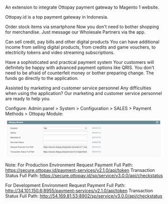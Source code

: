An extension to integrate Ottopay payment gateway to Magento 1 website. 

Ottopay.id is a top payment gateway in Indonesia.

Order stock items via smartphone
Now you don't need to bother shopping for merchandise. Just message our Wholesale Partners via the app.

Can sell credit, pay bills and other digital products
You can have additional income from selling digital products, from credits and game vouchers, to electricity tokens and video streaming subscriptions.

Have a sophisticated and practical payment system
Your customers will definitely be happy with advanced payment options like QRIS. You don't need to be afraid of counterfeit money or bother preparing change. The funds go directly to the application.

Assisted by marketing and customer service personnel
Any difficulties when using the application? Our marketing and customer service personnel are ready to help you.

Configure:
Admin panel > System > Configuration > SALES > Payment Methods > Ottopay Module:

![Otopay config](https://github.com/davidduong90/otopay/blob/master/media/otopay.png)

Note:
For Production Environment
Request Payment Full Path: https://secure.ottopay.id/payment-services/v2.1.0/api/token
Transaction Status Full Path: https://secure.ottopay.id/sp/service/v3.0.0/api/checkstatus

For Development Environment
Request Payment Full Path: http://34.101.150.6:8955/payment-services/v2.1.0/api/token
Transaction Status Full Path: http://54.169.81.53:8902/sp/service/v3.0.0/api/checkstatus